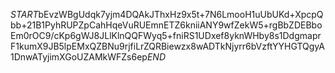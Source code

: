 $START$bEvzWBgUdqk7yjm4DQAkJThxHz9x5t+7N6LmooH1uUbUKd+XpcpQbb+21B1PyhRUPZpCahHqeVuRUEmnETZ6kniiANY9wfZekW5+rgBbZDEBboEm0rOC9/cKp6gWJ8JLlKlnQQFWyq5+fniRS1UDxef8yknWHby8s1DdgmaprF1kumX9JB5lpEMxQZBNu9rjfiLrZQRBiewzx8wADTkNjyrr6bVzftYYHGTQgyA1DnwATyjimXGoUZAMkWFZs6ep$END$